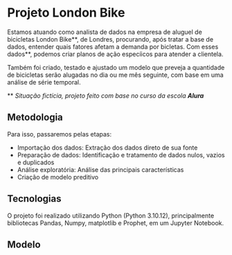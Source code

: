 # Projeto London Bike


 Estamos atuando como analista de dados na empresa de aluguel de bicicletas London Bike**, de Londres, procurando, após tratar a base de dados, entender quais fatores afetam a demanda por bicletas. Com esses dados**, podemos criar planos de ação especíicos para atender a clientela. 

 Também foi criado, testado e ajustado um modelo que preveja a quantidade de bicicletas serão alugadas no dia ou me mês seguinte, com base em uma análise de série temporal.

 ** _Situação fictícia, projeto feito com base no curso da escola **Alura**_


 ## **Metodologia**

Para isso, passaremos pelas etapas:
 - Importação dos dados: Extração dos dados direto de sua fonte
 - Preparação de dados: Identificação e tratamento de dados nulos, vazios e duplicados
 - Análise exploratória: Análise das principais características
 - Criação de modelo preditivo


 ## **Tecnologias**

 O projeto foi realizado utilizando Python (Python 3.10.12), principalmente bibliotecas Pandas, Numpy, matplotlib e Prophet, em um Jupyter Notebook. 

 ## **Modelo**

 
